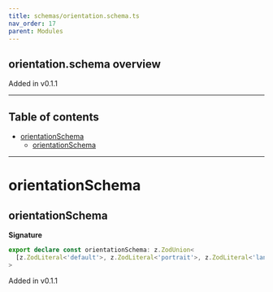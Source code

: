```yaml
---
title: schemas/orientation.schema.ts
nav_order: 17
parent: Modules
---
```


## orientation.schema overview

Added in v0.1.1

---

<h2 class="text-delta">Table of contents</h2>

- [orientationSchema](#orientationschema)
  - [orientationSchema](#orientationschema-1)

---

# orientationSchema

## orientationSchema

**Signature**

```ts
export declare const orientationSchema: z.ZodUnion<
  [z.ZodLiteral<'default'>, z.ZodLiteral<'portrait'>, z.ZodLiteral<'landscape'>]
>
```

Added in v0.1.1
